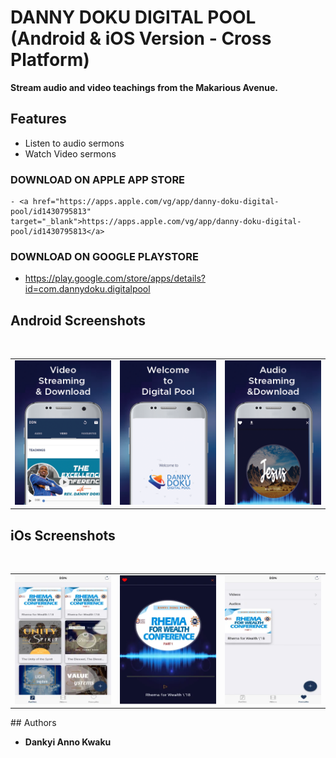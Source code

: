 # DANNY DOKU DIGITAL POOL (Android & iOS Version - Cross Platform)
**Stream audio and video teachings from the Makarious Avenue.**

## Features
* Listen to audio sermons
* Watch Video sermons



### DOWNLOAD ON APPLE APP STORE
```
- <a href="https://apps.apple.com/vg/app/danny-doku-digital-pool/id1430795813" target="_blank">https://apps.apple.com/vg/app/danny-doku-digital-pool/id1430795813</a>
```

### DOWNLOAD ON GOOGLE PLAYSTORE
- <a href="https://play.google.com/store/apps/details?id=com.dannydoku.digitalpool" target="_blank">https://play.google.com/store/apps/details?id=com.dannydoku.digitalpool</a>

## Android Screenshots
</br>
<div align="center">
   <table align="center" border="0" >
  <tr>
    <td>
      <img width="250" src="1.png"/>
    <td>
      <img width="250" src="2.png"/>
    </td>
    <td> 
     <img width="250" src="3.png"/>
    </td>
  </table>
  </div>
  
## iOs Screenshots
</br>
<div align="center">
   <table align="center" border="0" >
  <tr>
    <td>
      <img width="250" src="4.png"/>
    <td>
      <img width="250" src="5.png"/>
    </td>
    <td> 
     <img width="250" src="6.png"/>
    </td>
  </table>
  </div>
## Authors

* **Dankyi Anno Kwaku**


